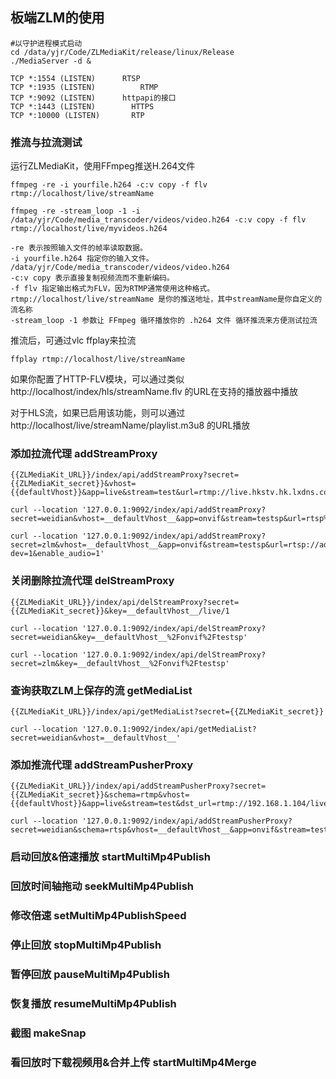 
## 板端ZLM的使用
```
#以守护进程模式启动
cd /data/yjr/Code/ZLMediaKit/release/linux/Release
./MediaServer -d &
```
```
TCP *:1554 (LISTEN)      RTSP
TCP *:1935 (LISTEN) 		 RTMP
TCP *:9092 (LISTEN)      httpapi的接口
TCP *:1443 (LISTEN) 	   HTTPS
TCP *:10000 (LISTEN)	   RTP
```
### 推流与拉流测试
运行ZLMediaKit，使用FFmpeg推送H.264文件
```
ffmpeg -re -i yourfile.h264 -c:v copy -f flv rtmp://localhost/live/streamName

ffmpeg -re -stream_loop -1 -i /data/yjr/Code/media_transcoder/videos/video.h264 -c:v copy -f flv rtmp://localhost/live/myvideos.h264

-re 表示按照输入文件的帧率读取数据。
-i yourfile.h264 指定你的输入文件。 /data/yjr/Code/media_transcoder/videos/video.h264
-c:v copy 表示直接复制视频流而不重新编码。
-f flv 指定输出格式为FLV，因为RTMP通常使用这种格式。
rtmp://localhost/live/streamName 是你的推送地址，其中streamName是你自定义的流名称
-stream_loop -1 参数让 FFmpeg 循环播放你的 .h264 文件 循环推流来方便测试拉流
```
推流后，可通过vlc ffplay来拉流
```
ffplay rtmp://localhost/live/streamName
```
如果你配置了HTTP-FLV模块，可以通过类似 http://localhost/index/hls/streamName.flv 的URL在支持的播放器中播放

对于HLS流，如果已启用该功能，则可以通过 http://localhost/live/streamName/playlist.m3u8 的URL播放

### 添加拉流代理 addStreamProxy
```
{{ZLMediaKit_URL}}/index/api/addStreamProxy?secret={{ZLMediaKit_secret}}&vhost={{defaultVhost}}&app=live&stream=test&url=rtmp://live.hkstv.hk.lxdns.com/live/hks2

curl --location '127.0.0.1:9092/index/api/addStreamProxy?secret=weidian&vhost=__defaultVhost__&app=onvif&stream=testsp&url=rtsp%3A%2F%2F172.24.12.19%3A1554%2Fonvif%2Ftestrtsp&enable_mp4=0&enable_audio=1&enable_fmp4=1'

curl --location '127.0.0.1:9092/index/api/addStreamProxy?secret=zlm&vhost=__defaultVhost__&app=onvif&stream=testsp&url=rtsp://admin:123456@172.24.12.34:55404/ch01_sub.264?dev=1&enable_audio=1'
```
### 关闭删除拉流代理 delStreamProxy
```
{{ZLMediaKit_URL}}/index/api/delStreamProxy?secret={{ZLMediaKit_secret}}&key=__defaultVhost__/live/1

curl --location '127.0.0.1:9092/index/api/delStreamProxy?secret=weidian&key=__defaultVhost__%2Fonvif%2Ftestsp'

curl --location '127.0.0.1:9092/index/api/delStreamProxy?secret=zlm&key=__defaultVhost__%2Fonvif%2Ftestsp' 
```
### 查询获取ZLM上保存的流 getMediaList
```
{{ZLMediaKit_URL}}/index/api/getMediaList?secret={{ZLMediaKit_secret}}

curl --location '127.0.0.1:9092/index/api/getMediaList?secret=weidian&vhost=__defaultVhost__'  
```
### 添加推流代理 addStreamPusherProxy
```
{{ZLMediaKit_URL}}/index/api/addStreamPusherProxy?secret={{ZLMediaKit_secret}}&schema=rtmp&vhost={{defaultVhost}}&app=live&stream=test&dst_url=rtmp://192.168.1.104/live/push

curl --location '127.0.0.1:9092/index/api/addStreamPusherProxy?secret=weidian&schema=rtsp&vhost=__defaultVhost__&app=onvif&stream=testsp&dst_url=rtsp%3A%2F%2F172.24.12.19%3A1554%2Fonvif%2Ftestup'
```
### 启动回放&倍速播放 startMultiMp4Publish 
### 回放时间轴拖动 seekMultiMp4Publish
### 修改倍速 setMultiMp4PublishSpeed 
### 停止回放 stopMultiMp4Publish 
### 暂停回放 pauseMultiMp4Publish
### 恢复播放 resumeMultiMp4Publish
### 截图 makeSnap
### 看回放时下载视频用&合并上传 startMultiMp4Merge

